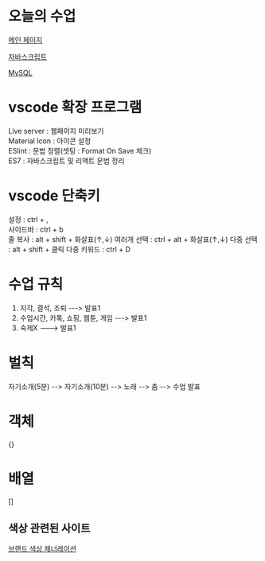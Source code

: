 # 오늘의 수업
[메인 페이지](https://hyeji1364.github.io/class2024/)          

[자바스크립트](https://hyeji1364.github.io/class2024/javascript/index.html)   

[MySQL](https://hyeji1364.github.io/class2024/mysql/index.html)

# vscode 확장 프로그램
Live server : 웹페이지 미리보기         
Material Icon : 아이콘 설정         
ESlint : 문법 정렬(셋팅 : Format On Save 체크)            
ES7 : 자바스크립트 및 리액트 문법 정리          

# vscode 단축키
설정 : ctrl + ,   
사이드바 : ctrl + b   
줄 복사 : alt + shift + 화살표(↑,↓)
여러개 선택 : ctrl + alt + 화살표(↑,↓)
다중 선택 : alt + shift + 클릭 
다중 키워드 : ctrl + D

# 수업 규칙
1. 지각, 결석, 조퇴 ---> 발표1
2. 수업시간, 카톡, 쇼핑, 웹툰, 게임 ---> 발표1
3. 숙제X ---> 발표1

# 벌칙
자기소개(5분) --> 자기소개(10분) --> 노래 --> 춤 --> 수업 발표

# 객체
{}

# 배열
[]

## 색상 관련된 사이트
[브랜드 색상 제너레이션](https://huemint.com/brand-intersection/)
